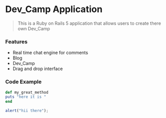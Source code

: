 
# Dev_Camp Application 

> This is  a Ruby on Rails 	5 application that allows users to create there own Dev_Camp

### Features 

- Real  time chat engine for comments 
- Blog
- Dev_Camp
- Drag and drop interface 

### Code Example 

``` ruby 
def my_great_method
puts "here it is "
end

```

```javascript
alert("hii there");
